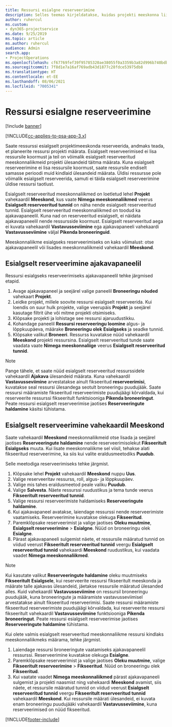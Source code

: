 ```yaml
---
title: Ressursi esialgne reserveerimine
description: Selles teemas kirjeldatakse, kuidas projekti meeskonna liikmeid ajastada või esialgselt reserveerida.
author: ruhercul
ms.custom:
- dyn365-projectservice
ms.date: 9/25/2019
ms.topic: article
ms.author: ruhercul
audience: Admin
search.app:
- ProjectOperations
ms.openlocfilehash: cf67769fef39f95785320ae38055f0a3359b3a82d996b740bdb5d51e864f3d56
ms.sourcegitcommit: 7f8d1e7a16af769adb43d1877c28fdce53975db8
ms.translationtype: HT
ms.contentlocale: et-EE
ms.lasthandoff: 08/06/2021
ms.locfileid: "7005341"
---
```

# <a name="soft-book-a-resource"></a>Ressursi esialgne reserveerimine

[!include [banner](../includes/psa-now-project-operations.md)]

[!INCLUDE[cc-applies-to-psa-app-3.x](../includes/cc-applies-to-psa-app-3x.md)]

Saate ressurssi esialgselt projektimeeskonda reserveerida, andmaks teada, et planeerite ressursi projekti määrata. Esialgselt reserveerimised ei lisa ressursile koormust ja teil on võimalik esialgselt reserveeritud meeskonnaliikmeid projekti ülesandeid täitma määrata. Kuna esialgselt reserveerimine ei lisa ressursile koormust, saate ressursile endiselt samasse perioodi muid kindlaid ülesandeid määrata. Üldisi ressursse pole võimalik esialgselt reserveerida, samuti ei täida esialgselt reserveerimine üldise ressursi taotlust.

Esialgselt reserveeritud meeskonnaliikmed on loetletud lehel **Projekt** vahekaardil **Meeskond**, kus vaate **Nimega meeskonnaliikmed** veerus **Esialgselt reserveeritud tunnid** on näha nende esialgselt reserveeritud tunnid. Esialgselt reserveeritud meeskonnaliikmed on toodud ka ajakavapaneelil. Kuna nad on reserveeritud esialgselt, ei näidata ajakavapaneelil nende ressursside koormust. Esialgselt reserveeritud aega ei kuvata vahekaardil **Vastavusseviimine** ega ajakavapaneeli vahekaardi **Vastavusseviimine** väljal **Pikenda broneeringuid**. 

Meeskonnaliikme esialgseks reserveerimiseks on kaks võimalust: otse ajakavapaneelil või lisades meeskonnaliikmeid vahekaardil **Meeskond**. 

## <a name="soft-book-from-the-schedule-board"></a>Esialgselt reserveerimine ajakavapaneelil
Ressursi esialgseks reserveerimiseks ajakavapaneelil tehke järgmised etapid. 

1. Avage ajakavapaneel ja seejärel valige paneelil **Broneeringu nõuded** vahekaart **Projekt**.
2. Leidke projekt, millele soovite ressursi esialgselt reserveerida. Kui loendis on suur hulk projekte, valige veerupäis **Projekt** ja seejärel kasutage filtrit ühe või mitme projekti otsimiseks.
3. Klõpsake projekti ja lohistage see ressursi ajaruudustikku.
5. Kohandage paneelil **Ressursi reserveeringu loomine** algus- ja lõppkuupäeva, määrake **Broneeringu olek** **Esialgseks** ja seadke tunnid. 
6. Klõpsake valikut **Broneeri**. Ressurss kuvatakse nüüd vahekaardil **Meeskond** projekti ressursina. Esialgselt reserveeritud tunde saate vaadata vaate **Nimega meeskonnaliige** veerus **Esialgselt reserveeritud tunnid**.

> [!NOTE]
> Pange tähele, et saate nüüd esialgselt reserveeritud ressurssidele vahekaardil **Ajakava** ülesandeid määrata. Kuna vahekaardil **Vastavusseviimine** arvestatakse ainult fikseeritud **reserveerimisi**, kuvatakse seal ressursi ülesandega seotult broneeringu puudujääk. Saate ressursi määramiste fikseeritud reserveerimiste puudujäägi kõrvaldada, kui reserveerite ressurssi fikseeritult funktsiooniga **Pikenda broneeringut**. Peate ressursi esialgselt reserveerimise jaotises **Reserveeringute haldamine** käsitsi tühistama.

## <a name="soft-book-on-the-team-tab"></a>Esialgselt reserveerimine vahekaardil Meeskond

Saate vahekaardil **Meeskond** meeskonnaliikmeid otse lisada ja seejärel jaotises **Reserveeringute haldamine** nende reserveerimisolekut **Fikseeritult** **Esialgseks** muuta. Kui lisate meeskonnaliikme sel viisil, tehakse alati fikseeritud reserveerimine, ka siis kui valite eraldusmeetodiks **Puudub**.

Selle meetodiga reserveerimiseks tehke järgmist.

1. Klõpsake lehel **Projekt** vahekaardil **Meeskond** nuppu **Uus**.
2. Valige reserveeritav ressurss, roll, algus- ja lõppkuupäev.
3. Valige mis tahes eraldusmeetod peale valiku **Puudub**.
4. Valige **Salvesta**. Näete ressurssi ruudustikus ja tema tunde veerus **Fikseeritult reserveeritud tunnid**.
5. Valige ressursi reserveerimiste haldamiseks **Reserveeringute haldamine**.
6. Kui ajakavapaneel avatakse, laiendage ressurssi nende reserveerimiste vaatamiseks. Reserveerimine kuvatakse olekuga **Fikseeritud**.
7. Paremklõpsake reserveerimist ja valige jaotises **Oleku muutmine**, **Esialgselt reserveerimine** \> **Esialgne**. Nüüd on broneeringu olek **Esialgne**.
8. Pärast ajakavapaneeli sulgemist näete, et ressursile määratud tunnid on viidud veerust **Fikseeritult reserveeritud tunnid** veergu **Esialgselt reserveeritud tunnid** vahekaardi **Meeskond** ruudustikus, kui vaadata vaadet **Nimega meeskonnaliikmed**.

> [!NOTE]
> Kui kasutate valikut **Reserveeringute haldamine** oleku muutmiseks **Fikseeritult** **Esialgsele**, kui reserveerite ressursi fikseeritult meeskonda ja määrate talle ajakavas ülesandeid, jäetakse ressursile määratud ülesanded alles. Kuid vahekaardil **Vastavusseviimine** on ressursil broneeringu puudujääk, kuna broneeringute ja määramiste vastavusseviimisel arvestatakse ainult fikseeritud reserveerimisi. Saate ressursi määramiste fikseeritud reserveerimiste puudujäägi kõrvaldada, kui reserveerite ressursi fikseeritult vahekaardil **Vastavusseviimine** funktsiooniga **Pikenda broneeringut**. Peate ressursi esialgselt reserveerimise jaotises **Reserveeringute haldamine** tühistama.

Kui olete valmis esialgselt reserveeritud meeskonnaliikme ressursi kindlaks meeskonnaliikmeks määrama, tehke järgmist.

1. Laiendage ressursi broneeringute vaatamiseks ajakavapaneelil ressurssi. Reserveerimine kuvatakse olekuga **Esialgne**.
2. Paremklõpsake reserveerimist ja valige jaotises **Oleku muutmine**, valige **Fikseeritult reserveerimine** \> **Fikseeritud**. Nüüd on broneeringu olek **Fikseeritud**.
3. Kui vaatate vaadet **Nimega meeskonnaliikmed** pärast ajakavapaneeli sulgemist ja projekti naasmist ning vahekaardi **Meeskond** avamist, siis näete, et ressursile määratud tunnid on viidud veerust **Esialgselt reserveeritud tunnid** veergu **Fikseeritult reserveeritud tunnid** vahekaardil **Meeskond**. Kui ressursile määrati ülesandeid, ei kuvata enam broneeringu puudujääki vahekaardil **Vastavusseviimine**, kuna reserveerimised on nüüd fikseeritud.



[!INCLUDE[footer-include](../includes/footer-banner.md)]